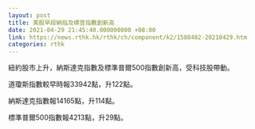 ```yaml
---
layout: post
title: 美股早段納指及標普指數創新高
date: 2021-04-29 21:45:40.000000000 +08:00
link: https://news.rthk.hk/rthk/ch/component/k2/1588482-20210429.htm
categories: rthk
---
```


紐約股市上升，納斯達克指數及標準普爾500指數創新高，受科技股帶動。

道瓊斯指數較早時報33942點，升122點。

納斯達克指數報14165點，升114點。

標準普爾500指數報4213點，升29點。
